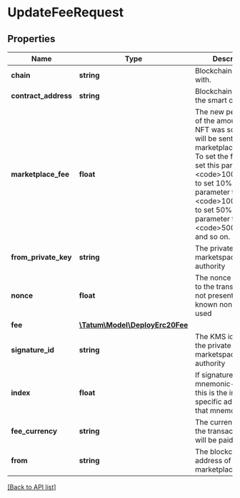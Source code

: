 # UpdateFeeRequest

## Properties

Name | Type | Description | Notes
------------ | ------------- | ------------- | -------------
**chain** | **string** | Blockchain to work with. |
**contract_address** | **string** | Blockchain address of the smart contract |
**marketplace_fee** | **float** | The new percentage of the amount that an NFT was sold for that will be sent to the marketplace as a fee. To set the fee to 1%, set this parameter to &lt;code&gt;100&lt;/code&gt;; to set 10%, set this parameter to &lt;code&gt;1000&lt;/code&gt;; to set 50%, set this parameter to &lt;code&gt;5000&lt;/code&gt;, and so on. |
**from_private_key** | **string** | The private key of the marketspace authority |
**nonce** | **float** | The nonce to be set to the transaction; if not present, the last known nonce will be used | [optional]
**fee** | [**\Tatum\Model\DeployErc20Fee**](DeployErc20Fee.md) |  | [optional]
**signature_id** | **string** | The KMS identifier of the private key of the marketspace authority |
**index** | **float** | If signatureId is mnemonic-based, this is the index to the specific address from that mnemonic. | [optional]
**fee_currency** | **string** | The currency in which the transaction fee will be paid |
**from** | **string** | The blockchain address of the marketplace authority |

[[Back to API list]](../../README.md#api-endpoints)
